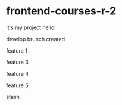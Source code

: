 # frontend-courses-r-2

it's my project hello!

develop brunch created

feature 1

feature 3

feature 4

feature 5

stash